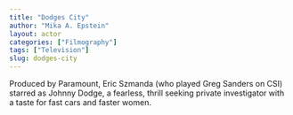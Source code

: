 ```yaml
---
title: "Dodges City"
author: "Mika A. Epstein"
layout: actor
categories: ["Filmography"]
tags: ["Television"]
slug: dodges-city
---
```


Produced by Paramount, Eric Szmanda (who played Greg Sanders on CSI) starred as Johnny Dodge, a fearless, thrill seeking private investigator with a taste for fast cars and faster women.

